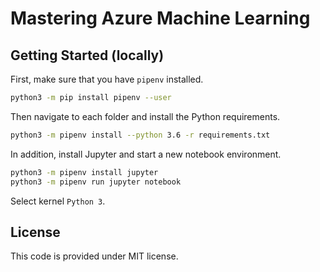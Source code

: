 # Mastering Azure Machine Learning

## Getting Started (locally)

First, make sure that you have `pipenv` installed.

```sh
python3 -m pip install pipenv --user

```

Then navigate to each folder and install the Python requirements.

```sh
python3 -m pipenv install --python 3.6 -r requirements.txt
```

In addition, install Jupyter and start a new notebook environment.

```sh
python3 -m pipenv install jupyter
python3 -m pipenv run jupyter notebook
```

Select kernel `Python 3`.

## License

This code is provided under MIT license.
